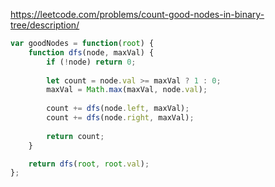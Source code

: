 https://leetcode.com/problems/count-good-nodes-in-binary-tree/description/

```js
var goodNodes = function(root) {
    function dfs(node, maxVal) {
        if (!node) return 0;
        
        let count = node.val >= maxVal ? 1 : 0;
        maxVal = Math.max(maxVal, node.val);
        
        count += dfs(node.left, maxVal);
        count += dfs(node.right, maxVal);
        
        return count;
    }

    return dfs(root, root.val);
};
```